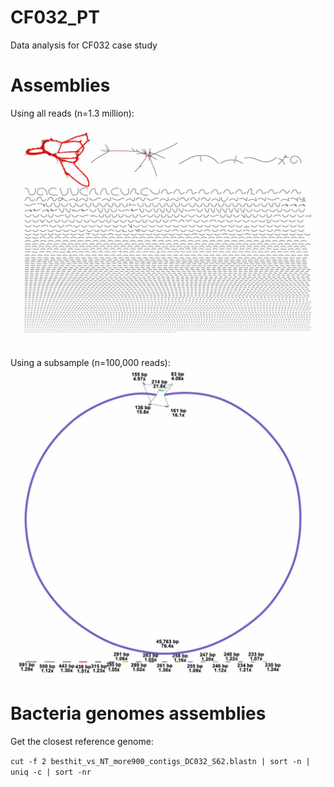 # CF032_PT
Data analysis for CF032 case study

# Assemblies

Using all reads (n=1.3 million):
![Assembly all reads!](all-reads-lysate-Axy06.jpg)

Using a subsample (n=100,000 reads):
![Assembly subsample!](100000reads-lysate-Axy06.jpg)

# Bacteria genomes assemblies

Get the closest reference genome: 

`cut -f 2 besthit_vs_NT_more900_contigs_DC032_S62.blastn | sort -n | uniq -c | sort -nr`
